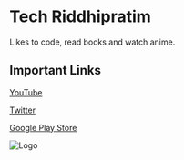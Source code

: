 
# Tech Riddhipratim

Likes to code, read books and watch anime.


## Important Links

[YouTube](https://www.youtube.com/channel/UCArqSb_FchwDy2BzBUBrsMQ)

[Twitter](https://twitter.com/IRiddhipratim)

[Google Play Store](https://play.google.com/store/apps/dev?id=6801241447418519020)

  
![Logo](https://static.wixstatic.com/media/39fa4d_e71cc0cf5edc4eaa8044634c40222ef3~mv2.png/v1/fit/w_2500,h_1330,al_c/39fa4d_e71cc0cf5edc4eaa8044634c40222ef3~mv2.png)

    
